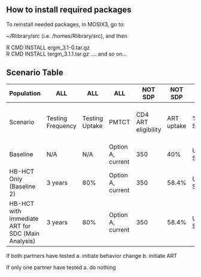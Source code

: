 ## How to install required packages

To reinstall needed packages, in MOSIX3, go to:

~/Rlibrary/src (i.e. /homes/Rlibrary/src), and then

R CMD INSTALL ergm_3.1-0.tar.gz  
R CMD INSTALL tergm_3.1.1.tar.gz ....
and so on...

## Scenario Table


|    Population                                           | **ALL**                 | **ALL**              | **ALL**                      | **NOT SDP**               | **NOT SDP**      | **NOT SDP**                 | **SDP**                   | **SDP**          | **SDP**                     | **SDP**                              |
|---------------------------------------------------------|-------------------------|----------------------|-----------------------------|---------------------------|------------------|-----------------------------|---------------------------|------------------|-----------------------------|--------------------------------------|
|    Scenario                                             |    Testing Frequency    |    Testing Uptake    |    PMTCT                    |    CD4 ART eligibility    |    ART uptake    |    % Virally Suppressed     |    ART CD4 eligibility    |    ART uptake    |    % Virally Suppressed     |    % Reduction in unprotected sex    |
|    Baseline                                             |    N/A                  |    N/A               |    Option A, current        |    350                    |    40%           |    UG: 88%   SA: 85%        |    350                    |    40%           |    UG: 88%   SA: 85%        |    N/A                               |
|    HB-HCT Only (Baseline 2)                             |    3 years              |    80%               |    Option A, current        |    350                    |    58.4%         |    UG: 88%   SA: 85%        |    350                    |    58.4%         |    UG: 88%   SA: 85%        |    63%                               |
|    HB-HCT with immediate ART for SDC (Main Analysis)    |    3 years              |    80%               |    Option A, current        |    350                    |    58.4%         |    UG: 88%   SA: 85%        |    Any CD4                |    90%           |    UG: 88%   SA: 85%        |    63%                               |

If both partners have tested
   a. initiate behavior change
   b. initiate ART
  
If only one partner have tested
   a. do nothing
   
   
